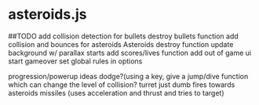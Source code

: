 asteroids.js
============
##TODO
  add collision detection for bullets
    destroy bullets function
  add collision and bounces for asteroids
  Asteroids destroy function
  update background w/ parallax starts
  add scores/lives function
  add out of game ui
    start
    gameover
    set global rules in options
    
  progression/powerup ideas
    dodge?(using a key, give a jump/dive function which can change the level of collision?
    turret just dumb fires towards asteroids
    missiles (uses acceleration and thrust and tries to target)
    
    
